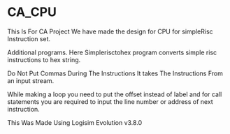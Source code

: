 # CA_CPU
This Is For CA Project
We have made the design for CPU for simpleRisc Instruction set.

Additional programs.
Here Simplerisctohex program converts simple risc instructions to hex string.

Do Not Put Commas During The Instructions
It takes The Instructions From an input stream.

While making a loop you need to put the offset instead of label and for call statements you are required to input the line number or address of next instruction.

This Was Made Using Logisim Evolution v3.8.0


